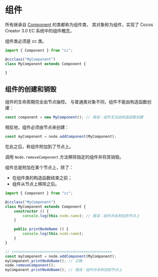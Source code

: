# 组件

所有继承自 [Component](https://docs.cocos.com/creator/api/zh/classes/component.component-1.html) 的类都称为组件类，
其对象称为组件，实现了 Cocos Creator 3.0 EC 系统中的组件概念。

组件类必须是 cc 类。

```ts
import { Component } from "cc";

@ccclass("MyComponent")
class MyComponent extends Component {

}
```

## 组件的创建和销毁

组件的生命周期完全由节点操控。
与普通类对象不同，组件不能由构造函数创建：

```ts
const component = new MyComponent(); // 错误：组件无法由构造函数创建
```

相反地，组件必须由节点来创建：

```ts
const myComponent = node.addComponent(MyComponent);
```

在此之后，称组件附加到了节点上。

调用 `Node.removeComponent` 方法移除指定的组件并将其销毁。

组件总是附加在某个节点上，除了：

- 在组件类的构造函数结束之前；
- 组件从节点上移除之后。

```ts
import { Component } from "cc";

@ccclass("MyComponent")
class MyComponent extends Component {
    constructor () {
        console.log(this.node.name); // 错误：组件并未附加到节点上
    }

    public printNodeName () {
        console.log(this.node.name);
    }
}

// >>>>>>>>>>>>>>>>>>>>>>>>>>>>>>>>>>>>>>>>>>>>>>
const myComponent = node.addComponent(MyComponent);
myComponent.printNodeName(); // 正确
node.removeComponent();
myComponent.printNodeName(); // 错误：组件并未附加到节点上
```
